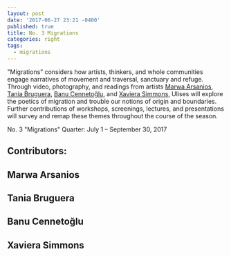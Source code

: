 ```yaml
---
layout: post
date: '2017-06-27 23:21 -0400'
published: true
title: No. 3 Migrations
categories: right
tags:
  - migrations
---
```

"Migrations” considers how artists, thinkers, and whole communities engage narratives of movement and traversal, sanctuary and refuge. Through video, photography, and readings from artists [Marwa Arsanios](http://www.mor-charpentier.com/artist/marwa-arsonios/), [Tania Bruguera](http://www.taniabruguera.com/cms/), [Banu Cennetoğlu](http://rodeo-gallery.com/artists/banu-cennetoglu/), and [Xaviera Simmons](https://davidcastillogallery.com/artist/xaviera-simmons/), Ulises will explore the poetics of migration and trouble our notions of origin and boundaries. Further contributions of workshops, screenings, lectures, and presentations will survey and remap these themes throughout the course of the season.

No. 3 "Migrations" Quarter: July 1 – September 30, 2017


## Contributors:

## Marwa Arsanios
## Tania Bruguera 
## Banu Cennetoğlu
## Xaviera Simmons
